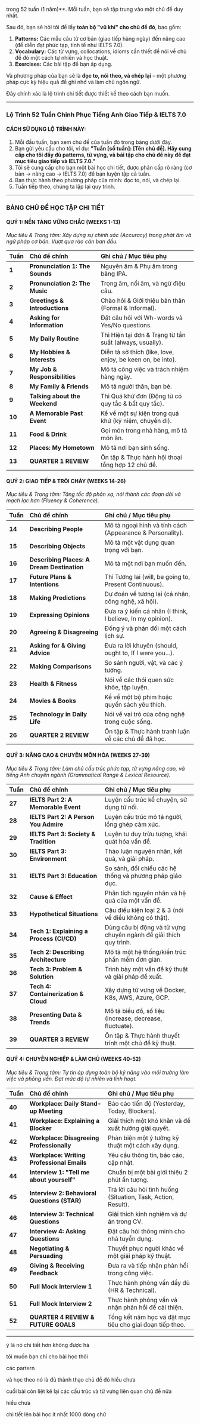 trong 52 tuần (1 năm)\*\*. Mỗi tuần, bạn sẽ tập trung vào một chủ đề duy nhất.

Sau đó, bạn sẽ hỏi tôi để lấy **toàn bộ "vũ khí" cho chủ đề đó**, bao gồm:

1.  **Patterns:** Các mẫu câu từ cơ bản (giao tiếp hàng ngày) đến nâng cao (để diễn đạt phức tạp, tinh tế như IELTS 7.0).
2.  **Vocabulary:** Các từ vựng, collocations, idioms cần thiết để nói về chủ đề đó một cách tự nhiên và học thuật.
3.  **Exercises:** Các bài tập để bạn áp dụng.

Và phương pháp của bạn sẽ là **đọc to, nói theo, và chép lại** – một phương pháp cực kỳ hiệu quả để ghi nhớ và làm chủ ngôn ngữ.

Đây chính xác là lộ trình chi tiết được thiết kế theo cách bạn muốn.

---

### **Lộ Trình 52 Tuần Chinh Phục Tiếng Anh Giao Tiếp & IELTS 7.0**

#### **CÁCH SỬ DỤNG LỘ TRÌNH NÀY:**

1.  Mỗi đầu tuần, bạn xem chủ đề của tuần đó trong bảng dưới đây.
2.  Bạn gửi yêu cầu cho tôi, ví dụ: **"Tuần [số tuần]: [Tên chủ đề]. Hãy cung cấp cho tôi đầy đủ patterns, từ vựng, và bài tập cho chủ đề này để đạt mục tiêu giao tiếp và IELTS 7.0."**
3.  Tôi sẽ cung cấp cho bạn một bài học chi tiết, được phân cấp rõ ràng (cơ bản -> nâng cao -> IELTS 7.0) để bạn luyện tập cả tuần.
4.  Bạn thực hành theo phương pháp của mình: đọc to, nói, và chép lại.
5.  Tuần tiếp theo, chúng ta lặp lại quy trình.

---

### **BẢNG CHỦ ĐỀ HỌC TẬP CHI TIẾT**

#### **QUÝ 1: NỀN TẢNG VỮNG CHẮC (WEEKS 1-13)**

_Mục tiêu & Trọng tâm: Xây dựng sự chính xác (Accuracy) trong phát âm và ngữ pháp cơ bản. Vượt qua rào cản ban đầu._

| Tuần   | Chủ đề chính                    | Ghi chú / Mục tiêu phụ                                     |
| :----- | :------------------------------ | :--------------------------------------------------------- |
| **1**  | **Pronunciation 1: The Sounds** | Nguyên âm & Phụ âm trong bảng IPA.                         |
| **2**  | **Pronunciation 2: The Music**  | Trọng âm, nối âm, và ngữ điệu câu.                         |
| **3**  | **Greetings & Introductions**   | Chào hỏi & Giới thiệu bản thân (Formal & Informal).        |
| **4**  | **Asking for Information**      | Đặt câu hỏi với Wh-words và Yes/No questions.              |
| **5**  | **My Daily Routine**            | Thì Hiện tại đơn & Trạng từ tần suất (always, usually).    |
| **6**  | **My Hobbies & Interests**      | Diễn tả sở thích (like, love, enjoy, be keen on, be into). |
| **7**  | **My Job & Responsibilities**   | Mô tả công việc và trách nhiệm hàng ngày.                  |
| **8**  | **My Family & Friends**         | Mô tả người thân, bạn bè.                                  |
| **9**  | **Talking about the Weekend**   | Thì Quá khứ đơn (Động từ có quy tắc & bất quy tắc).        |
| **10** | **A Memorable Past Event**      | Kể về một sự kiện trong quá khứ (kỷ niệm, chuyến đi).      |
| **11** | **Food & Drink**                | Gọi món trong nhà hàng, mô tả món ăn.                      |
| **12** | **Places: My Hometown**         | Mô tả nơi bạn sinh sống.                                   |
| **13** | **QUARTER 1 REVIEW**            | Ôn tập & Thực hành hội thoại tổng hợp 12 chủ đề.           |

#### **QUÝ 2: GIAO TIẾP & TRÔI CHẢY (WEEKS 14-26)**

_Mục tiêu & Trọng tâm: Tăng tốc độ phản xạ, nói thành các đoạn dài và mạch lạc hơn (Fluency & Coherence)._

| Tuần   | Chủ đề chính                               | Ghi chú / Mục tiêu phụ                                     |
| :----- | :----------------------------------------- | :--------------------------------------------------------- |
| **14** | **Describing People**                      | Mô tả ngoại hình và tính cách (Appearance & Personality).  |
| **15** | **Describing Objects**                     | Mô tả một vật dụng quan trọng với bạn.                     |
| **16** | **Describing Places: A Dream Destination** | Mô tả một nơi bạn muốn đến.                                |
| **17** | **Future Plans & Intentions**              | Thì Tương lai (will, be going to, Present Continuous).     |
| **18** | **Making Predictions**                     | Dự đoán về tương lai (cá nhân, công nghệ, xã hội).         |
| **19** | **Expressing Opinions**                    | Đưa ra ý kiến cá nhân (I think, I believe, In my opinion). |
| **20** | **Agreeing & Disagreeing**                 | Đồng ý và phản đối một cách lịch sự.                       |
| **21** | **Asking for & Giving Advice**             | Đưa ra lời khuyên (should, ought to, If I were you...).    |
| **22** | **Making Comparisons**                     | So sánh người, vật, và các ý tưởng.                        |
| **23** | **Health & Fitness**                       | Nói về các thói quen sức khỏe, tập luyện.                  |
| **24** | **Movies & Books**                         | Kể về một bộ phim hoặc quyển sách yêu thích.               |
| **25** | **Technology in Daily Life**               | Nói về vai trò của công nghệ trong cuộc sống.              |
| **26** | **QUARTER 2 REVIEW**                       | Ôn tập & Thực hành tranh luận về các chủ đề đã học.        |

#### **QUÝ 3: NÂNG CAO & CHUYÊN MÔN HÓA (WEEKS 27-39)**

_Mục tiêu & Trọng tâm: Làm chủ cấu trúc phức tạp, từ vựng nâng cao, và tiếng Anh chuyên ngành (Grammatical Range & Lexical Resource)._

| Tuần   | Chủ đề chính                             | Ghi chú / Mục tiêu phụ                                            |
| :----- | :--------------------------------------- | :---------------------------------------------------------------- |
| **27** | **IELTS Part 2: A Memorable Event**      | Luyện cấu trúc kể chuyện, sử dụng từ nối.                         |
| **28** | **IELTS Part 2: A Person You Admire**    | Luyện cấu trúc mô tả người, lồng ghép cảm xúc.                    |
| **29** | **IELTS Part 3: Society & Tradition**    | Luyện tư duy trừu tượng, khái quát hóa vấn đề.                    |
| **30** | **IELTS Part 3: Environment**            | Thảo luận nguyên nhân, kết quả, và giải pháp.                     |
| **31** | **IELTS Part 3: Education**              | So sánh, đối chiếu các hệ thống và phương pháp giáo dục.          |
| **32** | **Cause & Effect**                       | Phân tích nguyên nhân và hệ quả của một vấn đề.                   |
| **33** | **Hypothetical Situations**              | Câu điều kiện loại 2 & 3 (nói về điều không có thật).             |
| **34** | **Tech 1: Explaining a Process (CI/CD)** | Dùng câu bị động và từ vựng chuyên ngành để giải thích quy trình. |
| **35** | **Tech 2: Describing Architecture**      | Mô tả một hệ thống/kiến trúc phần mềm đơn giản.                   |
| **36** | **Tech 3: Problem & Solution**           | Trình bày một vấn đề kỹ thuật và giải pháp đề xuất.               |
| **37** | **Tech 4: Containerization & Cloud**     | Xây dựng từ vựng về Docker, K8s, AWS, Azure, GCP.                 |
| **38** | **Presenting Data & Trends**             | Mô tả biểu đồ, số liệu (increase, decrease, fluctuate).           |
| **39** | **QUARTER 3 REVIEW**                     | Ôn tập & Thực hành thuyết trình một chủ đề kỹ thuật.              |

#### **QUÝ 4: CHUYÊN NGHIỆP & LÀM CHỦ (WEEKS 40-52)**

_Mục tiêu & Trọng tâm: Tự tin áp dụng toàn bộ kỹ năng vào môi trường làm việc và phỏng vấn. Đạt mức độ tự nhiên và linh hoạt._

| Tuần   | Chủ đề chính                                 | Ghi chú / Mục tiêu phụ                                        |
| :----- | :------------------------------------------- | :------------------------------------------------------------ |
| **40** | **Workplace: Daily Stand-up Meeting**        | Báo cáo tiến độ (Yesterday, Today, Blockers).                 |
| **41** | **Workplace: Explaining a Blocker**          | Giải thích một khó khăn và đề xuất hướng giải quyết.          |
| **42** | **Workplace: Disagreeing Professionally**    | Phản biện một ý tưởng kỹ thuật một cách xây dựng.             |
| **43** | **Workplace: Writing Professional Emails**   | Yêu cầu thông tin, báo cáo, cập nhật.                         |
| **44** | **Interview 1: "Tell me about yourself"**    | Chuẩn bị một bài giới thiệu 2 phút ấn tượng.                  |
| **45** | **Interview 2: Behavioral Questions (STAR)** | Trả lời câu hỏi tình huống (Situation, Task, Action, Result). |
| **46** | **Interview 3: Technical Questions**         | Giải thích kinh nghiệm và dự án trong CV.                     |
| **47** | **Interview 4: Asking Questions**            | Đặt câu hỏi thông minh cho nhà tuyển dụng.                    |
| **48** | **Negotiating & Persuading**                 | Thuyết phục người khác về một giải pháp kỹ thuật.             |
| **49** | **Giving & Receiving Feedback**              | Đưa ra và tiếp nhận phản hồi trong công việc.                 |
| **50** | **Full Mock Interview 1**                    | Thực hành phỏng vấn đầy đủ (HR & Technical).                  |
| **51** | **Full Mock Interview 2**                    | Thực hành phỏng vấn và nhận phản hồi để cải thiện.            |
| **52** | **QUARTER 4 REVIEW & FUTURE GOALS**          | Tổng kết năm học và đặt mục tiêu cho giai đoạn tiếp theo.     |

---

ý là nó chi tiết hơn không được hả

tôi muốn bạn chỉ cho bài học thôi

các partern

và học theo nó là đủ thành thạo chủ đề đó hiểu chưa

cuối bài còn liệt kê lại các cấu trúc và từ vựng liên quan chủ đề nữa

hiểu chưa

chi tiết lên bài học ít nhất 1000 dòng chứ
